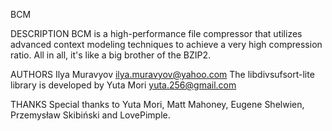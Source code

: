 BCM

DESCRIPTION
BCM is a high-performance file compressor that utilizes advanced context modeling
techniques to achieve a very high compression ratio. All in all, it's like a big
brother of the BZIP2.

AUTHORS
Ilya Muravyov <ilya.muravyov@yahoo.com>
The libdivsufsort-lite library is developed by Yuta Mori <yuta.256@gmail.com>

THANKS
Special thanks to Yuta Mori, Matt Mahoney, Eugene Shelwien, Przemysław Skibiński
and LovePimple.

